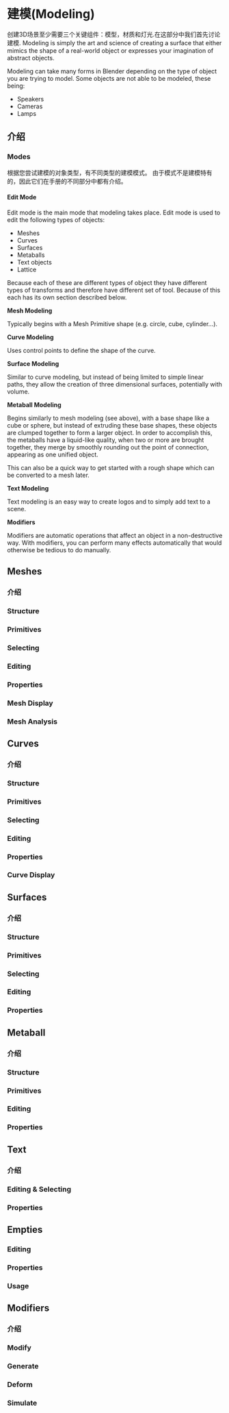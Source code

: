 
# 建模(Modeling)

创建3D场景至少需要三个关键组件：模型，材质和灯光.在这部分中我们首先讨论建模.
Modeling is simply the art and science of creating a surface that either mimics the shape of a real-world object or expresses your imagination of abstract objects.

Modeling can take many forms in Blender depending on the type of object you are trying to model. Some objects are not able to be modeled, these being:

* Speakers
* Cameras
* Lamps



## 介绍
### Modes

根据您尝试建模的对象类型，有不同类型的建模模式。 由于模式不是建模特有的，因此它们在手册的不同部分中都有介绍。

#### Edit Mode

Edit mode is the main mode that modeling takes place. Edit mode is used to edit the following types of objects:

* Meshes
* Curves
* Surfaces
* Metaballs
* Text objects
* Lattice

Because each of these are different types of object they have different types of transforms and therefore have different set of tool. Because of this each has its own section described below.

**Mesh Modeling**

Typically begins with a Mesh Primitive shape (e.g. circle, cube, cylinder…).

**Curve Modeling**

Uses control points to define the shape of the curve.

**Surface Modeling**

Similar to curve modeling, but instead of being limited to simple linear paths, they allow the creation of three dimensional surfaces, potentially with volume.

**Metaball Modeling**

Begins similarly to mesh modeling (see above), with a base shape like a cube or sphere, but instead of extruding these base shapes, these objects are clumped together to form a larger object. In order to accomplish this, the metaballs have a liquid-like quality, when two or more are brought together, they merge by smoothly rounding out the point of connection, appearing as one unified object.

This can also be a quick way to get started with a rough shape which can be converted to a mesh later.

**Text Modeling**

Text modeling is an easy way to create logos and to simply add text to a scene.

**Modifiers**

Modifiers are automatic operations that affect an object in a non-destructive way. With modifiers, you can perform many effects automatically that would otherwise be tedious to do manually.



## Meshes
### 介绍
### Structure
### Primitives
### Selecting
### Editing
### Properties
### Mesh Display
### Mesh Analysis

## Curves
### 介绍
### Structure
### Primitives
### Selecting
### Editing
### Properties
### Curve Display

## Surfaces
### 介绍
### Structure
### Primitives
### Selecting
### Editing
### Properties

## Metaball
### 介绍
### Structure
### Primitives
### Editing
### Properties

## Text
### 介绍
### Editing & Selecting
### Properties

## Empties
### Editing
### Properties
### Usage

## Modifiers
### 介绍
### Modify
### Generate
### Deform
### Simulate

